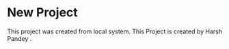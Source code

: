 # New Project

This project was created from local system.
This Project is created by Harsh Pandey .